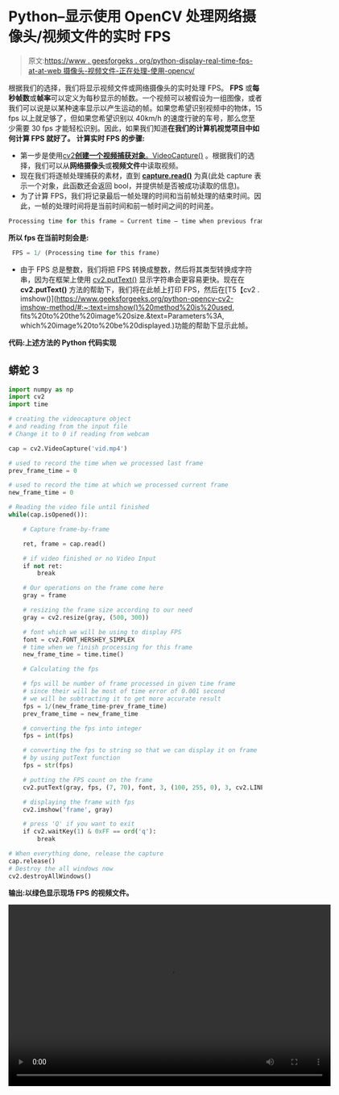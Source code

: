 # Python–显示使用 OpenCV 处理网络摄像头/视频文件的实时 FPS

> 原文:[https://www . geesforgeks . org/python-display-real-time-fps-at-at-web 摄像头-视频文件-正在处理-使用-opencv/](https://www.geeksforgeeks.org/python-displaying-real-time-fps-at-which-webcam-video-file-is-processed-using-opencv/)

根据我们的选择，我们将显示视频文件或网络摄像头的实时处理 FPS。
**FPS** 或**每秒帧数**或**帧率**可以定义为每秒显示的帧数。一个视频可以被假设为一组图像，或者我们可以说是以某种速率显示以产生运动的帧。如果您希望识别视频中的物体，15 fps 以上就足够了，但如果您希望识别以 40km/h 的速度行驶的车号，那么您至少需要 30 fps 才能轻松识别。因此，如果我们知道**在我们的计算机视觉项目中如何计算 FPS 就好了。**
**计算实时 FPS 的步骤:**

*   第一步是使用[cv2**创建一个视频捕获对象**。VideoCapture()](https://www.geeksforgeeks.org/python-play-a-video-using-opencv/) 。根据我们的选择，我们可以从**网络摄像头**或**视频文件**中读取视频。
*   现在我们将逐帧处理捕获的素材，直到 [**capture.read()**](https://www.geeksforgeeks.org/python-program-extract-frames-using-opencv/) 为真(此处 capture 表示一个对象，此函数还会返回 bool，并提供帧是否被成功读取的信息)。
*   为了计算 FPS，我们将记录最后一帧处理的时间和当前帧处理的结束时间。因此，一帧的处理时间将是当前时间和前一帧时间之间的时间差。

```py
Processing time for this frame = Current time – time when previous frame processed
```

**所以 fps 在当前时刻会是:**

```py
 FPS = 1/ (Processing time for this frame)
```

*   由于 FPS 总是整数，我们将把 FPS 转换成整数，然后将其类型转换成字符串，因为在框架上使用 [cv2.putText()](https://www.geeksforgeeks.org/python-opencv-cv2-puttext-method/) 显示字符串会更容易更快。现在在 **cv2.putText()** 方法的帮助下，我们将在此帧上打印 FPS，然后在[T5【cv2 . imshow()](https://www.geeksforgeeks.org/python-opencv-cv2-imshow-method/#:~:text=imshow()%20method%20is%20used, fits%20to%20the%20image%20size.&text=Parameters%3A, which%20image%20to%20be%20displayed.)功能的帮助下显示此帧。

**代码:上述方法的 Python 代码实现**

## 蟒蛇 3

```py
import numpy as np
import cv2
import time

# creating the videocapture object
# and reading from the input file
# Change it to 0 if reading from webcam

cap = cv2.VideoCapture('vid.mp4')

# used to record the time when we processed last frame
prev_frame_time = 0

# used to record the time at which we processed current frame
new_frame_time = 0

# Reading the video file until finished
while(cap.isOpened()):

    # Capture frame-by-frame

    ret, frame = cap.read()

    # if video finished or no Video Input
    if not ret:
        break

    # Our operations on the frame come here
    gray = frame

    # resizing the frame size according to our need
    gray = cv2.resize(gray, (500, 300))

    # font which we will be using to display FPS
    font = cv2.FONT_HERSHEY_SIMPLEX
    # time when we finish processing for this frame
    new_frame_time = time.time()

    # Calculating the fps

    # fps will be number of frame processed in given time frame
    # since their will be most of time error of 0.001 second
    # we will be subtracting it to get more accurate result
    fps = 1/(new_frame_time-prev_frame_time)
    prev_frame_time = new_frame_time

    # converting the fps into integer
    fps = int(fps)

    # converting the fps to string so that we can display it on frame
    # by using putText function
    fps = str(fps)

    # putting the FPS count on the frame
    cv2.putText(gray, fps, (7, 70), font, 3, (100, 255, 0), 3, cv2.LINE_AA)

    # displaying the frame with fps
    cv2.imshow('frame', gray)

    # press 'Q' if you want to exit
    if cv2.waitKey(1) & 0xFF == ord('q'):
        break

# When everything done, release the capture
cap.release()
# Destroy the all windows now
cv2.destroyAllWindows()
```

**输出:以绿色显示现场 FPS 的视频文件。**

<video class="wp-video-shortcode" id="video-457808-1" width="640" height="360" preload="metadata" controls=""><source type="video/mp4" src="https://media.geeksforgeeks.org/wp-content/uploads/20200602121506/perfectfi1.mp4?_=1">[https://media.geeksforgeeks.org/wp-content/uploads/20200602121506/perfectfi1.mp4](https://media.geeksforgeeks.org/wp-content/uploads/20200602121506/perfectfi1.mp4)</video>